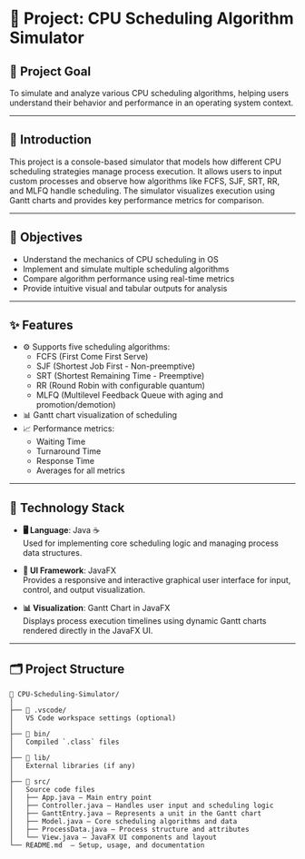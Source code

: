 # 🧠 Project: CPU Scheduling Algorithm Simulator

## 🌟  Project Goal

To simulate and analyze various CPU scheduling algorithms, helping users understand their behavior and performance in an operating system context.

---

## 📘 Introduction
This project is a console-based simulator that models how different CPU scheduling strategies manage process execution. It allows users to input custom processes and observe how algorithms like FCFS, SJF, SRT, RR, and MLFQ handle scheduling. The simulator visualizes execution using Gantt charts and provides key performance metrics for comparison.

---

## 🎯 Objectives
- Understand the mechanics of CPU scheduling in OS
- Implement and simulate multiple scheduling algorithms
- Compare algorithm performance using real-time metrics
- Provide intuitive visual and tabular outputs for analysis

---

## ✨ Features
- ⚙️ Supports five scheduling algorithms:
  - FCFS (First Come First Serve)
  - SJF (Shortest Job First - Non-preemptive)
  - SRT (Shortest Remaining Time - Preemptive)
  - RR (Round Robin with configurable quantum)
  - MLFQ (Multilevel Feedback Queue with aging and promotion/demotion)
- 📊 Gantt chart visualization of scheduling
- 📈 Performance metrics:
  - Waiting Time
  - Turnaround Time
  - Response Time
  - Averages for all metrics

---

## 🧰 Technology Stack

- **🖥️ Language**: Java ☕  
  Used for implementing core scheduling logic and managing process data structures.

- **🎨 UI Framework**: JavaFX  
  Provides a responsive and interactive graphical user interface for input, control, and output visualization.

- **📊 Visualization**: Gantt Chart in JavaFX  
  Displays process execution timelines using dynamic Gantt charts rendered directly in the JavaFX UI.

---

## 🗂️ Project Structure
```Plaintext
📁 CPU-Scheduling-Simulator/
│
├── 📁 .vscode/ 
│   VS Code workspace settings (optional)
│
├── 📁 bin/ 
│   Compiled `.class` files
│
├── 📁 lib/ 
│   External libraries (if any)
│
├── 📁 src/ 
│   Source code files  
│   ├── App.java — Main entry point  
│   ├── Controller.java — Handles user input and scheduling logic  
│   ├── GanttEntry.java — Represents a unit in the Gantt chart  
│   ├── Model.java — Core scheduling algorithms and data  
│   ├── ProcessData.java — Process structure and attributes  
│   └── View.java — JavaFX UI components and layout
└── README.md  — Setup, usage, and documentation
```